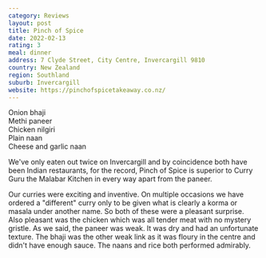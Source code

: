 ```yaml
---
category: Reviews
layout: post
title: Pinch of Spice
date: 2022-02-13
rating: 3
meal: dinner
address: 7 Clyde Street, City Centre, Invercargill 9810
country: New Zealand
region: Southland
suburb: Invercargill
website: https://pinchofspicetakeaway.co.nz/
---
```

Onion bhaji  
Methi paneer  
Chicken nilgiri  
Plain naan  
Cheese and garlic naan  

We've only eaten out twice on Invercargill and by coincidence both have been Indian restaurants, for the record, Pinch of Spice is superior to Curry Guru the Malabar Kitchen in every way apart from the paneer. 

Our curries were exciting and inventive. On multiple occasions we have ordered a "different" curry only to be given what is clearly a korma or masala under another name. So both of these were a pleasant surprise. Also pleasant was the chicken which was all tender meat with no mystery gristle. As we said, the paneer was weak. It was dry and had an unfortunate texture. The bhaji was the other weak link as it was floury in the centre and didn't have enough sauce. The naans and rice both performed admirably. 
